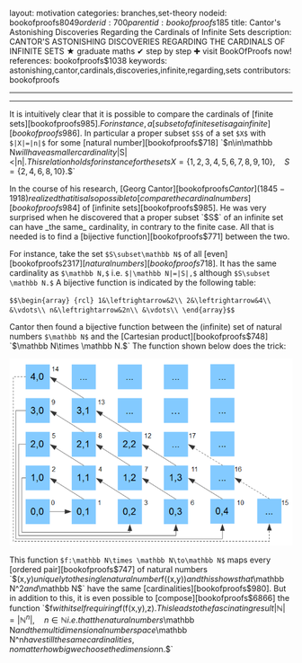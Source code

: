 layout: motivation
categories: branches,set-theory
nodeid: bookofproofs$8049
orderid: 700
parentid: bookofproofs$185
title: Cantor's Astonishing Discoveries Regarding the Cardinals of Infinite Sets
description: CANTOR'S ASTONISHING DISCOVERIES REGARDING THE CARDINALS OF INFINITE SETS &#9733; graduate maths &#10004; step by step &#10010; visit BookOfProofs now!
references: bookofproofs$1038
keywords: astonishing,cantor,cardinals,discoveries,infinite,regarding,sets
contributors: bookofproofs


---


---

It is intuitively clear that it is possible to compare the cardinals of [finite sets][bookofproofs$985]. For instance, a [subset of a finite set is again finite][bookofproofs$986]. In particular a proper subset `$S$` of a set `$X$` with `$|X|=|n|$` for some [natural number][bookofproofs$718] `$n\in\mathbb N$` will have a smaller cardinality `$|S|<|n|.$` This relation holds for instance for the sets
`$$X=\{1,2,3,4,5,6,7,8,9,10\},\quad S=\{2,4,6,8,10\}.$$`

In the course of his research, [Georg Cantor][bookofproofs$Cantor] (1845 - 1918) realized that it is also possible to [compare the cardinal numbers][bookofproofs$984] of [infinite sets][bookofproofs$985]. He was very surprised when he discovered that a proper subset `$S$` of an infinite set can have _the same_ cardinality, in contrary to the finite case. All that is needed is to find a [bijective function][bookofproofs$771] between the two.

For instance, take the set `$S\subset\mathbb N$` of all [even][bookofproofs$2317] [natural numbers][bookofproofs$718]. It has the same cardinality as `$\mathbb N,$` i.e. `$|\mathbb N|=|S|,$` although `$S\subset \mathbb N.$` A bijective function is indicated by the following table:

`$$\begin{array} {rcl}
1&\leftrightarrow&2\\
2&\leftrightarrow&4\\
&\vdots\\
n&\leftrightarrow&2n\\
&\vdots\\
\end{array}$$`

Cantor then found a bijective function between the (infinite) set of natural numbers `$\mathbb N$` and the [Cartesian product][bookofproofs$748] `$\mathbb N\times \mathbb N.$` The function shown below does the trick: 


![cantordiagonal](https://github.com/bookofproofs/bookofproofs.github.io/blob/main/_sources/_assets/images/examples/cantordiagonal.png?raw=true)


This function `$f:\mathbb N\times \mathbb N\to\mathbb N$` maps every [ordered pair][bookofproofs$747] of natural numbers `$(x,y)$` uniquely to the single natural number `$f((x,y))$` and this shows that `$\mathbb N^2$` and `$\mathbb N$` have the same [cardinalities][bookofproofs$980]. But in addition to this, it is even possible to [compose][bookofproofs$6866] the function `$f$` with itself requiring `$f(f(x,y),z).$` This leads to the fascinating result `$$|\mathbb N|=|\mathbb N^n|,\quad n\in \mathbb N$$` i.e. that the natural numbers `$\mathbb N$` and the multidimensional number space `$\mathbb N^n$` have still the same cardinalities, no matter how big we choose the dimension `$n.$`
